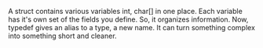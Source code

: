 A struct contains various variables int, char[] in one place. Each variable has it's own set of the fields you define. So, it organizes information. Now, typedef gives an alias to a type, a new name. It can turn something complex into something short and cleaner.
